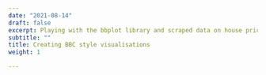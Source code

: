 ```yaml
---
date: "2021-08-14"
draft: false
excerpt: Playing with the bbplot library and scraped data on house prices.
subtitle: ""
title: Creating BBC style visualisations
weight: 1

---
```

